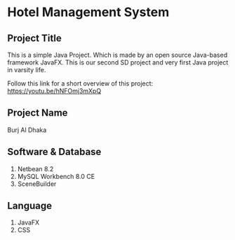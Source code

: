 # Hotel Management System

## Project Title
This is a simple Java Project. Which is made by an open source Java-based framework JavaFX. This is our second SD project and very first Java project in varsity life.

Follow this link for a short overview of this project: https://youtu.be/hNFOmj3mXpQ
## Project Name
Burj Al Dhaka

## Software & Database
1. Netbean 8.2
2. MySQL Workbench 8.0 CE
3. SceneBuilder

## Language
1. JavaFX
2. CSS
